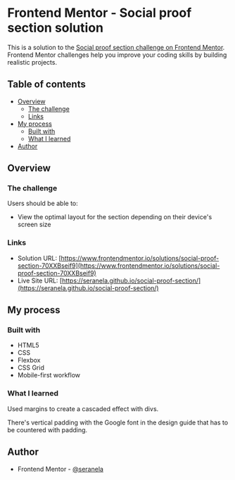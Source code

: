 # Frontend Mentor - Social proof section solution

This is a solution to the [Social proof section challenge on Frontend Mentor](https://www.frontendmentor.io/challenges/social-proof-section-6e0qTv_bA). Frontend Mentor challenges help you improve your coding skills by building realistic projects. 

## Table of contents

- [Overview](#overview)
  - [The challenge](#the-challenge)
  - [Links](#links)
- [My process](#my-process)
  - [Built with](#built-with)
  - [What I learned](#what-i-learned)
- [Author](#author)

## Overview

### The challenge

Users should be able to:

- View the optimal layout for the section depending on their device's screen size

### Links

- Solution URL: [https://www.frontendmentor.io/solutions/social-proof-section-70XXBseif9](https://www.frontendmentor.io/solutions/social-proof-section-70XXBseif9)
- Live Site URL: [https://seranela.github.io/social-proof-section/](https://seranela.github.io/social-proof-section/)

## My process

### Built with

- HTML5
- CSS
- Flexbox
- CSS Grid
- Mobile-first workflow

### What I learned

Used margins to create a cascaded effect with divs.

There's vertical padding with the Google font in the design guide that has to be countered with padding.

## Author

- Frontend Mentor - [@seranela](https://www.frontendmentor.io/profile/seranela)